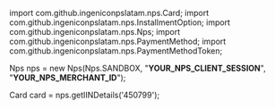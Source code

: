 import com.github.ingeniconpslatam.nps.Card;
import com.github.ingeniconpslatam.nps.InstallmentOption;
import com.github.ingeniconpslatam.nps.Nps;
import com.github.ingeniconpslatam.nps.PaymentMethod;
import com.github.ingeniconpslatam.nps.PaymentMethodToken;

Nps nps = new Nps(Nps.SANDBOX, "__YOUR_NPS_CLIENT_SESSION__", "__YOUR_NPS_MERCHANT_ID__");

Card card = nps.getIINDetails('450799');